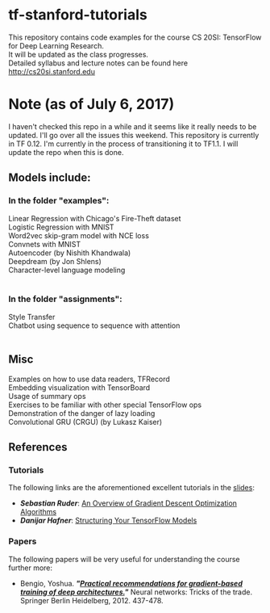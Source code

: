 # tf-stanford-tutorials
This repository contains code examples for the course CS 20SI: TensorFlow for Deep Learning Research. <br>
It will be updated as the class progresses. <br>
Detailed syllabus and lecture notes can be found here http://cs20si.stanford.edu

# Note (as of July 6, 2017)
I haven't checked this repo in a while and it seems like it really needs to be updated. I'll go over all the issues this weekend.
This repository is currently in TF 0.12. I'm currently in the process of transitioning it to TF1.1. I will update the repo when this is done.


## Models include: <br>
### In the folder "examples": <br>
Linear Regression with Chicago's Fire-Theft dataset<br>
Logistic Regression with MNIST<br>
Word2vec skip-gram model with NCE loss<br>
Convnets with MNIST<br>
Autoencoder (by Nishith Khandwala)<br>
Deepdream (by Jon Shlens)<br>
Character-level language modeling <br>
<br>
### In the folder "assignments":<br>
Style Transfer<br>
Chatbot using sequence to sequence with attention<br>
<br>
## Misc<br>
Examples on how to use data readers, TFRecord<br>
Embedding visualization with TensorBoard<br>
Usage of summary ops<br>
Exercises to be familiar with other special TensorFlow ops<br>
Demonstration of the danger of lazy loading <br>
Convolutional GRU (CRGU) (by Lukasz Kaiser)


## References<br>

### Tutorials<br>
The following links are the aforementioned excellent tutorials in the [slides](http://web.stanford.edu/class/cs20si/syllabus.html):

  - ***Sebastian Ruder***: [An Overview of Gradient Descent Optimization Algorithms](http://ruder.io/optimizing-gradient-descent/)
  - ***Danijar Hafner***: [Structuring Your TensorFlow Models](http://danijar.com/structuring-your-tensorflow-models/)

### Papers<br>
The following papers will be very useful for understanding the course further more:

  - Bengio, Yoshua. ***"[Practical recommendations for gradient-based training of deep architectures.](https://arxiv.org/pdf/1206.5533.pdf)"*** Neural networks: Tricks of the trade. Springer Berlin Heidelberg, 2012. 437-478.